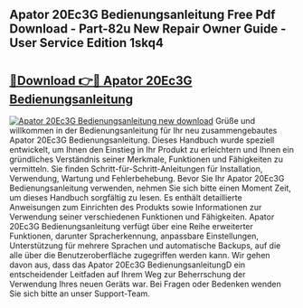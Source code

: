 ## Apator 20Ec3G Bedienungsanleitung Free Pdf Download - Part-82u New Repair Owner Guide - User Service Edition 1skq4

# <h2><a href="http://df0grs.blite.top/?on=Apator+20Ec3G+Bedienungsanleitung">🔗Download 👉🔴 Apator 20Ec3G Bedienungsanleitung</a></h2>

[![Apator 20Ec3G Bedienungsanleitung new download](https://i.imgur.com/lujVjoI.png)](http://df0grs.blite.top/?on=Apator+20Ec3G+Bedienungsanleitung)
Grüße und willkommen in der Bedienungsanleitung für Ihr neu zusammengebautes Apator 20Ec3G Bedienungsanleitung. Dieses Handbuch wurde speziell entwickelt, um Ihnen den Einstieg in Ihr Produkt zu erleichtern und Ihnen ein gründliches Verständnis seiner Merkmale, Funktionen und Fähigkeiten zu vermitteln. Sie finden Schritt-für-Schritt-Anleitungen für Installation, Verwendung, Wartung und Fehlerbehebung. Bevor Sie Ihr Apator 20Ec3G Bedienungsanleitung verwenden, nehmen Sie sich bitte einen Moment Zeit, um dieses Handbuch sorgfältig zu lesen. Es enthält detaillierte Anweisungen zum Einrichten des Produkts sowie Informationen zur Verwendung seiner verschiedenen Funktionen und Fähigkeiten. Apator 20Ec3G Bedienungsanleitung verfügt über eine Reihe erweiterter Funktionen, darunter Spracherkennung, anpassbare Einstellungen, Unterstützung für mehrere Sprachen und automatische Backups, auf die alle über die Benutzeroberfläche zugegriffen werden kann. Wir gehen davon aus, dass das Apator 20Ec3G BedienungsanleitungD ein entscheidender Leitfaden auf Ihrem Weg zur Beherrschung der Verwendung Ihres neuen Geräts war. Bei Fragen oder Bedenken wenden Sie sich bitte an unser Support-Team.
